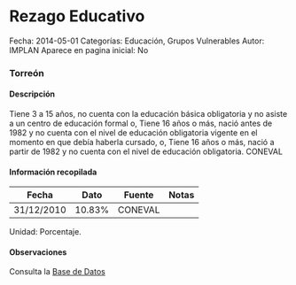 Rezago Educativo
=====

Fecha: 2014-05-01
Categorías: Educación, Grupos Vulnerables
Autor: IMPLAN
Aparece en pagina inicial: No

### Torreón

#### Descripción

Tiene 3 a 15 años, no cuenta con la educación básica obligatoria y no asiste a un centro de educación formal o,
Tiene 16 años o más, nació antes de 1982 y no cuenta con el nivel de educación obligatoria vigente en el momento en que debía haberla cursado, o,
Tiene 16 años o más, nació a partir de 1982 y no cuenta con el nivel de educación obligatoria. CONEVAL

<!-- break -->

#### Información recopilada

<table class="table table-hover table-bordered matriz">
  <thead>
    <tr><th>Fecha</th><th>Dato</th><th>Fuente</th><th>Notas</th></tr>
  </thead>
  <tbody>
    <tr><td class="centrado">31/12/2010</td><td class="derecha">10.83%</td><td>CONEVAL</td><td></td></tr>
  </tbody>
</table>

Unidad: Porcentaje.

#### Observaciones

Consulta la [Base de Datos](http://www.coneval.gob.mx/Medicion/Paginas/Medici%C3%B3n/Anexo-estad%C3%ADstico-municipal-2010.aspx)
